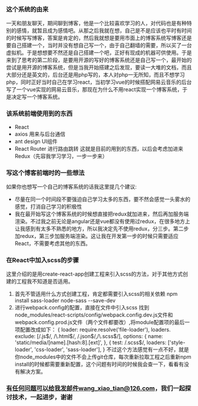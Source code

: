 ### 这个系统的由来
一天和朋友聊天，期间聊到博客，他是一个比较喜欢学习的人，对代码也是有种特别的感情，就暂且成为感情吧。从那之后我就在想，自己是不是应该也平时有时间的时候写写博客，答案是肯定的，然后我就想是要用市面上的博客系统写博客还是要自己搭建一个，当时并没有想自己写一个，由于自己翻墙的需要，所以买了一台虚拟机。于是想想要不然还是自己搭建一个吧，正好有现成的机器可供使用。于是来到了思考的第二阶段，是要用开源的写好的博客系统还是自己写一个，最开始的尝试是用开源的博客系统，但是当我开始搭建之后发现，要读一大堆的文档，而且大部分还是英文的，后台还是用php写的，本人对php一无所知，而且不想学习php，同时正好当时自己在学习react，当初学习vue的时候搭配网易云音乐的后台写了一个vue实现的网易云音乐，那现在为什么不用react实现一个博客系统，于是决定写一个博客系统。
### 该系统前端使用到的东西
- React
- axios 用来与后台通信
- ant design UI组件
- React Router 进行路由跳转
这就是目前的用到的东西，以后会考虑加进来Redux（先容我学习学习，一步一步来）
### 写这个博客前端时的一些想法
如果你也想写一个自己的博客系统的话我这里提几个建议:
- 尽量在同一个时间段不要强迫自己学习太多的东西，要不然会感觉一头雾水的感觉，打消自己学习的积极性
- 我在最开始写这个博客系统的时候想直接把redux就加进来，然后再加服务端渲染。不过我之前无论是angular还是vue都没有使用过redux，在很多地方上让我感到有太多不熟悉的地方，所以我决定先不使用redux，分三步。第二步加redux，第三步加服务端渲染。这让我在开发第一步的时候只需要适应React，不需要考虑其他的东西。
### 在React中加入scss的步骤
这里介绍的是用create-react-app创建工程来引入scss的方法，对于其他方式创建的工程我不知道是否适用。
1. 首先不管适用什么方式创建工程，肯定都需要引入scss的相关依赖 npm install sass-loader node-sass --save-dev
2. 进行webpack.config的配置，直接在文件中引入scss
找到node_modules/react-scripts/config/webpack.config.dev.js文件和webpack.config.prod.js文件（两个文件都要改）,将module配置项的最后一项配置改成如下：
    { 
        loader: require.resolve('file-loader'),
        loaders. exclude: [/\.js$/, /\.html$/, /\.json$/,/\.scss$/],
        options: { name: 'static/media/[name].[hash:8].[ext]',
    },
    {
        test: /\.scss$/, 
        loaders: ['style-loader', 'css-loader', 'sass-loader'], 
    }
不过这个方法感觉有一点不好，就是你node_modules中的文件不会上传git仓库，每次重新拉取工程之后重新npm install的时候都需要重新配置，这个问题有时间的时候我会查一下，看看有没有解决方案。
### 有任何问题可以给我发邮件wang_xiao_tian@126.com，我们一起探讨技术，一起进步，谢谢